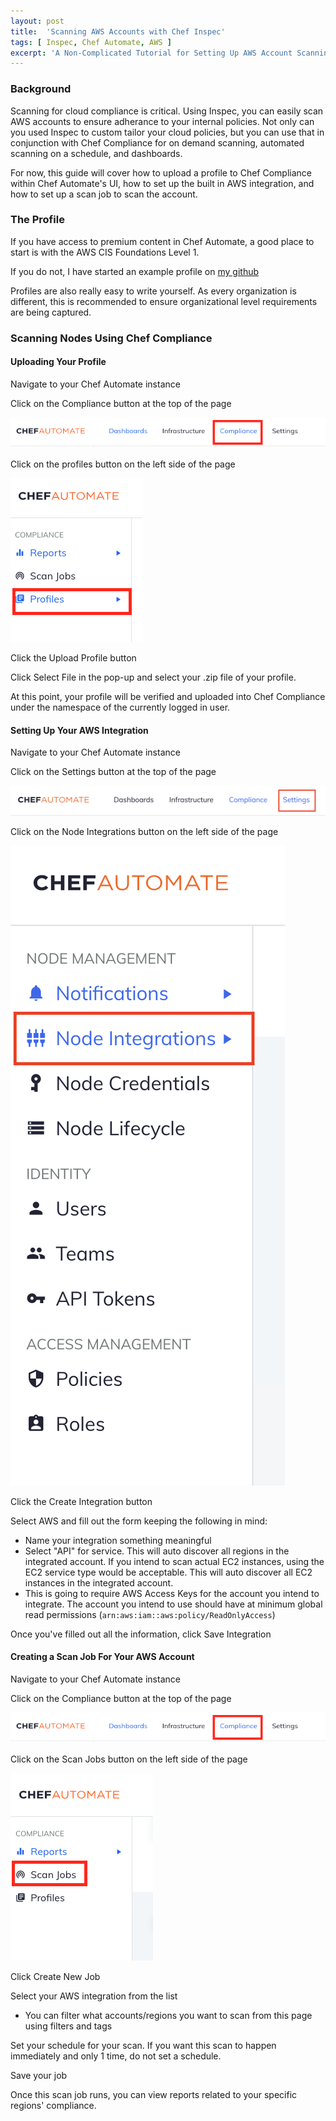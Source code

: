 ```yaml
---
layout: post
title:  'Scanning AWS Accounts with Chef Inspec'
tags: [ Inspec, Chef Automate, AWS ]
excerpt: 'A Non-Complicated Tutorial for Setting Up AWS Account Scanning with Chef Compliance and Inspec'
---
```


### Background

Scanning for cloud compliance is critical. Using Inspec, you can easily scan AWS accounts to ensure adherance to your internal policies. Not only can you used Inspec to custom tailor your cloud policies, but you can use that in conjunction with Chef Compliance for on demand scanning, automated scanning on a schedule, and dashboards.

For now, this guide will cover how to upload a profile to Chef Compliance within Chef Automate's UI, how to set up the built in AWS integration, and how to set up a scan job to scan the account.

### The Profile

If you have access to premium content in Chef Automate, a good place to start is with the AWS CIS Foundations Level 1.

If you do not, I have started an example profile on [my github](https://github.com/bnwoods/aws-cloud-compliance)

Profiles are also really easy to write yourself. As every organization is different, this is recommended to ensure organizational level requirements are being captured.

### Scanning Nodes Using Chef Compliance

#### Uploading Your Profile

Navigate to your Chef Automate instance

Click on the Compliance button at the top of the page

![Chef Automate Compliance](/assets/images/posts/2019/scanning-aws-with-inspec/compliance-main-button.png)

Click on the profiles button on the left side of the page

![Chef Automate Compliance](/assets/images/posts/2019/scanning-aws-with-inspec/profiles-button.png)

Click the Upload Profile button

Click Select File in the pop-up and select your .zip file of your profile.

At this point, your profile will be verified and uploaded into Chef Compliance under the namespace of the currently logged in user. 

#### Setting Up Your AWS Integration

Navigate to your Chef Automate instance

Click on the Settings button at the top of the page

![Chef Automate Settings](/assets/images/posts/2019/scanning-aws-with-inspec/settings-main-button.png)

Click on the Node Integrations button on the left side of the page

![Chef Automate Node Integrations](/assets/images/posts/2019/scanning-aws-with-inspec/node-integrations-button.png)

Click the Create Integration button

Select AWS and fill out the form keeping the following in mind:

- Name your integration something meaningful
- Select "API" for service. This will auto discover all regions in the integrated account. If you intend to scan actual EC2 instances, using the EC2 service type would be acceptable. This will auto discover all EC2 instances in the integrated account.
- This is going to require AWS Access Keys for the account you intend to integrate. The account you intend to use should have at minimum global read permissions (`arn:aws:iam::aws:policy/ReadOnlyAccess`)
  
Once you've filled out all the information, click Save Integration

#### Creating a Scan Job For Your AWS Account

Navigate to your Chef Automate instance

Click on the Compliance button at the top of the page

![Chef Automate Compliance](/assets/images/posts/2019/scanning-aws-with-inspec/compliance-main-button.png)

Click on the Scan Jobs button on the left side of the page

![Chef Automate Node Integrations](/assets/images/posts/2019/scanning-aws-with-inspec/scan-jobs-button.png)

Click Create New Job

Select your AWS integration from the list

- You can filter what accounts/regions you want to scan from this page using filters and tags

Set your schedule for your scan. If you want this scan to happen immediately and only 1 time, do not set a schedule. 

Save your job

Once this scan job runs, you can view reports related to your specific regions' compliance.